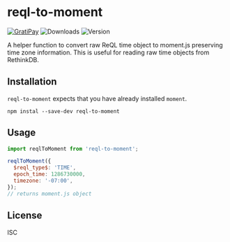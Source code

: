 # reql-to-moment

[![GratiPay](https://img.shields.io/gratipay/user/alexgorbatchev.svg)](https://gratipay.com/alexgorbatchev/)
![Downloads](https://img.shields.io/npm/dm/reql-to-moment.svg)
![Version](https://img.shields.io/npm/v/reql-to-moment.svg)

A helper function to convert raw ReQL time object to moment.js preserving time zone information. This is useful for reading raw time objects from RethinkDB.

## Installation

`reql-to-moment` expects that you have already installed `moment`.

```
npm instal --save-dev reql-to-moment
```

## Usage

```js
import reqlToMoment from 'reql-to-moment';

reqlToMoment({
  $reql_type$: 'TIME',
  epoch_time: 1286730000,
  timezone: '-07:00',
});
// returns moment.js object
```

## License

ISC